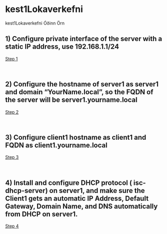 # kest1Lokaverkefni
kest1Lokaverkefni Óðinn Örn

## 1) Configure private interface of the server with a static IP address, use 192.168.1.1/24
[Step 1](Step1.md)

<br>

## 2) Configure the hostname of server1 as server1 and domain “YourName.local”, so the FQDN of the server will be server1.yourname.local
[Step 2](Step2.md)

<br>

## 3) Configure client1 hostname as client1 and FQDN as client1.yourname.local
[Step 3](Step3.md)

<br>

## 4) Install and configure DHCP protocol ( isc-dhcp-server) on server1, and make sure the Client1 gets an automatic IP Address, Default Gateway, Domain Name, and DNS automatically from DHCP on server1. 
[Step 4](Step4.md)
